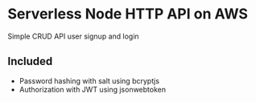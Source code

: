 # Serverless Node HTTP API on AWS

Simple CRUD API user signup and login

## Included

- Password hashing with salt using bcryptjs
- Authorization with JWT using jsonwebtoken

